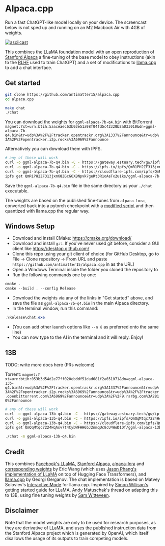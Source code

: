 # Alpaca.cpp

Run a fast ChatGPT-like model locally on your device. The screencast below is not sped up and running on an M2 Macbook Air with 4GB of weights. 


[![asciicast](screencast.gif)](https://asciinema.org/a/dfJ8QXZ4u978Ona59LPEldtKK)


This combines the [LLaMA foundation model](https://github.com/facebookresearch/llama) with an [open reproduction](https://github.com/tloen/alpaca-lora) of [Stanford Alpaca](https://github.com/tatsu-lab/stanford_alpaca) a fine-tuning of the base model to obey instructions (akin to the [RLHF](https://huggingface.co/blog/rlhf) used to train ChatGPT) and a set of modifications to [llama.cpp](https://github.com/ggerganov/llama.cpp) to add a chat interface. 

## Get started

```sh
git clone https://github.com/antimatter15/alpaca.cpp
cd alpaca.cpp

make chat
./chat
```

You can download the weights for `ggml-alpaca-7b-q4.bin` with BitTorrent `magnet:?xt=urn:btih:5aaceaec63b03e51a98f04fd5c42320b2a033010&dn=ggml-alpaca-7b-q4.bin&tr=udp%3A%2F%2Ftracker.opentrackr.org%3A1337%2Fannounce&tr=udp%3A%2F%2Fopentracker.i2p.rocks%3A6969%2Fannounce`


Alternatively you can download them with IPFS.

```sh
# any of these will work
curl -o ggml-alpaca-7b-q4.bin -C - https://gateway.estuary.tech/gw/ipfs/QmR1PH2ZF313jxmK8ZGcG6XBNpvk7geRt3R1oAeTx2u1ks/ggml-alpaca-7b-q4.bin
curl -o ggml-alpaca-7b-q4.bin -C - https://ipfs.io/ipfs/QmR1PH2ZF313jxmK8ZGcG6XBNpvk7geRt3R1oAeTx2u1ks/ggml-alpaca-7b-q4.bin
curl -o ggml-alpaca-7b-q4.bin -C - https://cloudflare-ipfs.com/ipfs/QmR1PH2ZF313jxmK8ZGcG6XBNpvk7geRt3R1oAeTx2u1ks/ggml-alpaca-7b-q4.bin
ipfs get QmR1PH2ZF313jxmK8ZGcG6XBNpvk7geRt3R1oAeTx2u1ks/ggml-alpaca-7b-q4.bin
```

Save the `ggml-alpaca-7b-q4.bin` file in the same directory as your `./chat` executable. 

The weights are based on the published fine-tunes from `alpaca-lora`, converted back into a pytorch checkpoint with a [modified script](https://github.com/tloen/alpaca-lora/pull/19) and then quantized with llama.cpp the regular way. 

## Windows Setup

- Download and install CMake: <https://cmake.org/download/>
- Download and install `git`. If you've never used git before, consider a GUI client like <https://desktop.github.com/>
- Clone this repo using your git client of choice (for GitHub Desktop, go to File -> Clone repository -> From URL and paste `https://github.com/antimatter15/alpaca.cpp` in as the URL)
- Open a Windows Terminal inside the folder you cloned the repository to
- Run the following commands one by one:

```ps1
cmake .
cmake --build . --config Release
```

- Download the weights via any of the links in "Get started" above, and save the file as `ggml-alpaca-7b-q4.bin` in the main Alpaca directory.
- In the terminal window, run this command:
```ps1
.\Release\chat.exe
```
- (You can add other launch options like `--n 8` as preferred onto the same line)
- You can now type to the AI in the terminal and it will reply. Enjoy!

## 13B

TODO: write more docs here (PRs welcome)

Torrent: `magnet:?xt=urn:btih:053b3d54d2e77ff020ebddf51dad681f2a651071&dn=ggml-alpaca-13b-q4.bin&tr=udp%3A%2F%2Ftracker.opentrackr.org%3A1337%2Fannounce&tr=udp%3A%2F%2Fopentracker.i2p.rocks%3A6969%2Fannounce&tr=udp%3A%2F%2Ftracker.openbittorrent.com%3A6969%2Fannounce&tr=udp%3A%2F%2F9.rarbg.com%3A2810%2Fannounce`

```sh
# any of these will work
curl -o ggml-alpaca-13b-q4.bin -C - https://gateway.estuary.tech/gw/ipfs/QmQqMtqc7224HqAsv7t4CybWFHH6bJ2nmqUc8cU4WoD1Df/ggml-alpaca-13b-q4.bin
curl -o ggml-alpaca-13b-q4.bin -C - https://ipfs.io/ipfs/QmQqMtqc7224HqAsv7t4CybWFHH6bJ2nmqUc8cU4WoD1Df/ggml-alpaca-13b-q4.bin
curl -o ggml-alpaca-13b-q4.bin -C - https://cloudflare-ipfs.com/ipfs/QmQqMtqc7224HqAsv7t4CybWFHH6bJ2nmqUc8cU4WoD1Df/ggml-alpaca-13b-q4.bin
ipfs get QmQqMtqc7224HqAsv7t4CybWFHH6bJ2nmqUc8cU4WoD1Df/ggml-alpaca-13b-q4.bin
```

```sh
./chat -m ggml-alpaca-13b-q4.bin
```

## Credit

This combines [Facebook's LLaMA](https://github.com/facebookresearch/llama), [Stanford Alpaca](https://crfm.stanford.edu/2023/03/13/alpaca.html), [alpaca-lora](https://github.com/tloen/alpaca-lora) and [corresponding weights](https://huggingface.co/tloen/alpaca-lora-7b/tree/main) by Eric Wang (which uses [Jason Phang's implementation of LLaMA](https://github.com/huggingface/transformers/pull/21955) on top of Hugging Face Transformers), and [llama.cpp](https://github.com/ggerganov/llama.cpp) by Georgi Gerganov. The chat implementation is based on Matvey Soloviev's [Interactive Mode](https://github.com/ggerganov/llama.cpp/pull/61) for llama.cpp. Inspired by [Simon Willison's](https://til.simonwillison.net/llms/llama-7b-m2) getting started guide for LLaMA. [Andy Matuschak](https://twitter.com/andy_matuschak/status/1636769182066053120)'s thread on adapting this to 13B, using fine tuning weights by [Sam Witteveen](https://huggingface.co/samwit/alpaca13B-lora). 


## Disclaimer

Note that the model weights are only to be used for research purposes, as they are derivative of LLaMA, and uses the published instruction data from the Stanford Alpaca project which is generated by OpenAI, which itself disallows the usage of its outputs to train competing models. 


